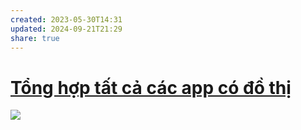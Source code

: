 ```yaml
---
created: 2023-05-30T14:31
updated: 2024-09-21T21:29
share: true
---
```

# [Tổng hợp tất cả các app có đồ thị](https://www.notion.so/My-2d-Brain-Networked-Notebook-App-a131b468fc6f43218fb8105430304709)
![](https://i.imgur.com/WC5RElN.png)
